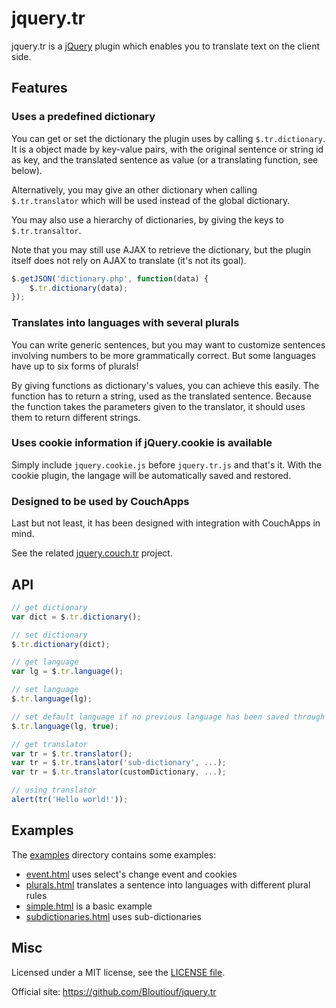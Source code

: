 jquery.tr
=========

jquery.tr is a [jQuery](http://jquery.com/) plugin which enables you to translate text on the client side.

Features
--------

### Uses a predefined dictionary

You can get or set the dictionary the plugin uses by calling `$.tr.dictionary`. It is a object made by key-value pairs, with the original sentence or string id as key, and the translated sentence as value (or a translating function, see below).

Alternatively, you may give an other dictionary when calling `$.tr.translator` which will be used instead of the global dictionary.

You may also use a hierarchy of dictionaries, by giving the keys to `$.tr.transaltor`.  

Note that you may still use AJAX to retrieve the dictionary, but the plugin itself does not rely on AJAX to translate (it's not its goal).

```javascript
$.getJSON('dictionary.php', function(data) {
	$.tr.dictionary(data);
});
```

### Translates into languages with several plurals

You can write generic sentences, but you may want to customize sentences involving numbers to be more grammatically correct. But some languages have up to six forms of plurals!

By giving functions as dictionary's values, you can achieve this easily. The function has to return a string, used as the translated sentence. Because the function takes the parameters given to the translator, it should uses them to return different strings.

### Uses cookie information if jQuery.cookie is available

Simply include `jquery.cookie.js` before `jquery.tr.js` and that's it. With the cookie plugin, the langage will be automatically saved and restored.

### Designed to be used by CouchApps

Last but not least, it has been designed with integration with CouchApps in mind.

See the related [jquery.couch.tr](https://github.com/Bloutiouf/jquery.couch.tr) project. 

API
-----

```javascript
// get dictionary
var dict = $.tr.dictionary();

// set dictionary
$.tr.dictionary(dict);

// get language
var lg = $.tr.language();

// set language
$.tr.language(lg);

// set default language if no previous language has been saved through cookies
$.tr.language(lg, true);

// get translator
var tr = $.tr.translator();
var tr = $.tr.translator('sub-dictionary', ...);
var tr = $.tr.translator(customDictionary, ...);

// using translator
alert(tr('Hello world!'));
```

Examples
--------

The [examples](https://github.com/Bloutiouf/jquery.tr/blob/master/examples) directory contains some examples:

* [event.html](https://github.com/Bloutiouf/jquery.tr/blob/master/examples/event.html) uses select's change event and cookies
* [plurals.html](https://github.com/Bloutiouf/jquery.tr/blob/master/examples/plurals.html) translates a sentence into languages with different plural rules
* [simple.html](https://github.com/Bloutiouf/jquery.tr/blob/master/examples/simple.html) is a basic example
* [subdictionaries.html](https://github.com/Bloutiouf/jquery.tr/blob/master/examples/subdictionaries.html) uses sub-dictionaries

Misc
----

Licensed under a MIT license, see the [LICENSE file](https://github.com/Bloutiouf/jquery.tr/blob/master/LICENSE).

Official site: https://github.com/Bloutiouf/jquery.tr